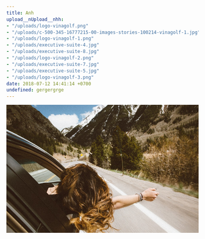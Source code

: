 ```yaml
---
title: Anh
upload__nUpload__nhh:
- "/uploads/logo-vinagolf.png"
- "/uploads/c-500-345-16777215-00-images-stories-100214-vinagolf-1.jpg"
- "/uploads/logo-vinagolf-1.png"
- "/uploads/executive-suite-4.jpg"
- "/uploads/executive-suite-8.jpg"
- "/uploads/logo-vinagolf-2.png"
- "/uploads/executive-suite-7.jpg"
- "/uploads/executive-suite-5.jpg"
- "/uploads/logo-vinagolf-3.png"
date: 2018-07-12 14:41:14 +0700
undefined: gergergrge
---
```


![](/uploads/thue-xe-du-lich.jpg)